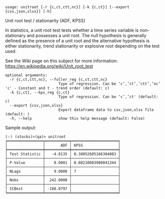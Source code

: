```text
usage: unitroot [-r {c,ct,ctt,nc}] [-k {c,ct}] [--export {csv,json,xlsx}] [-h]
```

Unit root test / stationarity (ADF, KPSS)

In statistics, a unit root test tests whether a time series variable is non-stationary and possesses a unit root. The null hypothesis is generally defined as the presence of a unit root and the alternative hypothesis is either stationarity, trend stationarity or explosive root depending on the test used. 

See the Wiki page on this subject for more information: https://en.wikipedia.org/wiki/Unit_root_test

```
optional arguments:
  -r {c,ct,ctt,nc}, --fuller_reg {c,ct,ctt,nc}
                        Type of regression. Can be ‘c’,’ct’,’ctt’,’nc’ 'c' - Constant and t - trend order (default: c)
  -k {c,ct}, --kps_reg {c,ct}
                        Type of regression. Can be ‘c’,’ct' (default: c)
  --export {csv,json,xlsx}
                        Export dataframe data to csv,json,xlsx file (default: )
  -h, --help            show this help message (default: False)
```
Sample output:
```
(✨) (stocks)>(qa)> unitroot
╒════════════════╤═══════════╤═════════════════════╕
│                │       ADF │ KPSS                │
╞════════════════╪═══════════╪═════════════════════╡
│ Test Statistic │   -4.8135 │ 0.38852605166304083 │
├────────────────┼───────────┼─────────────────────┤
│ P-Value        │    0.0001 │ 0.08210083980041344 │
├────────────────┼───────────┼─────────────────────┤
│ NLags          │    9.0000 │ 7                   │
├────────────────┼───────────┼─────────────────────┤
│ Nobs           │  242.0000 │                     │
├────────────────┼───────────┼─────────────────────┤
│ ICBest         │ -188.0797 │                     │
╘════════════════╧═══════════╧═════════════════════╛ 
```
